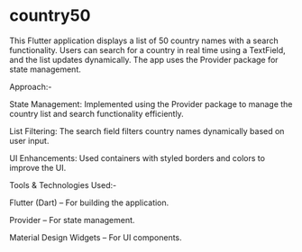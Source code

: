 # country50
This Flutter application displays a list of 50 country names with a search functionality. Users can search for a country in real time using a TextField, and the list updates dynamically. The app uses the Provider package for state management.

Approach:-

State Management: Implemented using the Provider package to manage the country list and search functionality efficiently.

List Filtering: The search field filters country names dynamically based on user input.

UI Enhancements: Used containers with styled borders and colors to improve the UI.


Tools & Technologies Used:-

Flutter (Dart) – For building the application.

Provider – For state management.

Material Design Widgets – For UI components.
